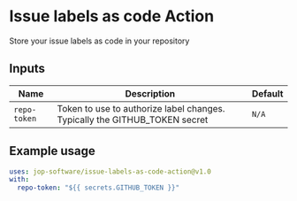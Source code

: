 # Issue labels as code Action

Store your issue labels as code in your repository

## Inputs

| Name         | Description                                                                | Default |
|--------------|----------------------------------------------------------------------------|---------|
| `repo-token` | Token to use to authorize label changes. Typically the GITHUB_TOKEN secret | `N/A`   |

## Example usage

```yaml
uses: jop-software/issue-labels-as-code-action@v1.0
with:
  repo-token: "${{ secrets.GITHUB_TOKEN }}"
```
